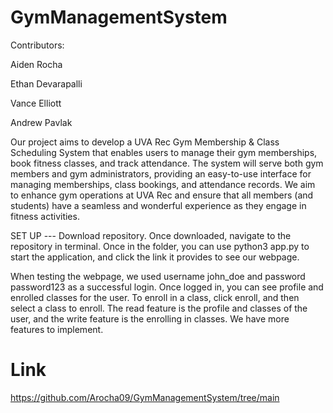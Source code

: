 # GymManagementSystem
Contributors:

Aiden Rocha

Ethan Devarapalli

Vance Elliott

Andrew Pavlak


Our project aims to develop a UVA Rec Gym Membership & Class Scheduling System that enables users to manage their gym memberships, book fitness classes, and track attendance. The system will serve both gym members and gym administrators, providing an easy-to-use interface for managing memberships, class bookings, and attendance records. We aim to enhance gym operations at UVA Rec and ensure that all members (and students) have a seamless and wonderful experience as they engage in fitness activities.

SET UP --- Download repository. Once downloaded, navigate to the repository in terminal. Once in the folder, you can use python3 app.py to start the application, and click the link it provides to see our webpage.

When testing the webpage, we used username john_doe and password password123 as a successful login. Once logged in, you can see profile and enrolled classes for the user. To enroll in a class, click enroll, and then select a class to enroll. The read feature is the profile and classes of the user, and the write feature is the enrolling in classes. We have more features to implement.

# Link

https://github.com/Arocha09/GymManagementSystem/tree/main
